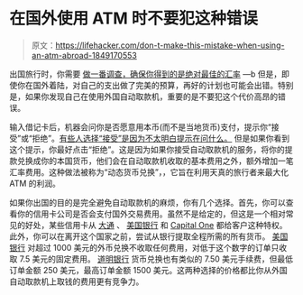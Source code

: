 # 在国外使用 ATM 时不要犯这种错误

> 原文：<https://lifehacker.com/don-t-make-this-mistake-when-using-an-atm-abroad-1849170553>

出国旅行时，你需要 [做一番调查，确保你得到的是绝对最佳的汇率](https://lifehacker.com/how-to-get-the-best-exchange-rate-before-traveling-abro-1849035823) —b 但是，即使你在国外着陆，对自己的支出做了完美的预算，再好的计划也可能会出错。特别是，如果你发现自己在使用外国自动取款机，重要的是不要犯这个代价高昂的错误。



输入借记卡后，机器会问你是否愿意用本币(而不是当地货币)支付，提示你“接受”或“拒绝”。[有些人选择“接受”是因为不太明白提示在问什么。](https://www.reddit.com/r/LifeProTips/comments/vx8g28/lpt_when_traveling_in_mexico_and_using_an_atm_to/) 但是如果你看到这个提示，你最好点击“拒绝”。这是因为如果你接受自动取款机的服务，将你的提款兑换成你的本国货币，他们会在自动取款机收取的基本费用之外，额外增加一笔汇率费用。这种做法被称为“动态货币兑换”，，它旨在利用天真的旅行者来最大化 ATM 的利润。

如果你出国的目的是完全避免自动取款机的麻烦，你有几个选择。首先，你可以查看你的信用卡公司是否会支付国外交易费用。虽然不是给定的，但这是一个相对常见的好处，某些信用卡从 [大通](https://creditcards.chase.com/no-foreign-transaction-fee-credit-cards) 、 [美国银行](https://www.bankofamerica.com/credit-cards/no-foreign-transaction-fee-credit-cards/) 和 [Capital One](https://www.capitalone.com/credit-cards/faq/) 都给客户这种特权。此外，你可以在离开这个国家之前，尝试从银行提取全程所需的所有货币。 [美国银行](https://www.bankofamerica.com/foreign-exchange/buying-foreign-currency-faq/) 对超过 1000 美元的外币兑换不收取任何费用，对低于这个数字的订单只收取 7.5 美元的固定费用。 [道明银行](https://foreigncurrency.td.com/shop/en/tdbanknotes) 货币兑换也有类似的 7.50 美元手续费，但最低订单金额 250 美元，最高订单金额 1500 美元。这两种选择的价格都比你从外国自动取款机上取钱的费用更有竞争力。